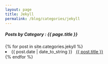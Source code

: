 ```yaml
---
layout: page
title: Jekyll
permalink: /blog/categories/jekyll
---
```

 
<h5> Posts by Category : {{ page.title }} </h5>

<div class="card">
<!-- Change the category here -->
{% for post in site.categories.jekyll %}
 <li class="category-posts"><span>{{ post.date | date_to_string }}</span> &nbsp; <a href="{{ post.url }}">{{ post.title }}</a></li>
{% endfor %}
</div>